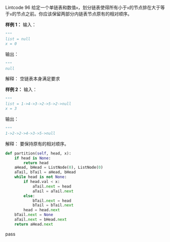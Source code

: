Lintcode 96
给定一个单链表和数值`x`，划分链表使得所有小于`x`的节点排在大于等于`x`的节点之前。你应该保留两部分内链表节点原有的相对顺序。

**样例 1：**
输入：
```python
"""
list = null
x = 0
```
输出：
```python
"""
null
```
解释：
空链表本身满足要求

**样例 2：**
输入：
```python
"""
list = 1->4->3->2->5->2->null
x = 3
```
输出：
```python
"""
1->2->2->4->3->5->null
```
解释：
要保持原有的相对顺序。


```python
def partition(self, head, x):
	if head is None:
		return head
	aHead, bHead = ListNode(0), ListNode(0)
	aTail, bTail = aHead, bHead
	while head is not None:
		if head.val < x:
			aTail.next = head
			aTail = aTail.next
		else:
			bTail.next = head
			bTail = bTail.next
		head = head.next
	bTail.next = None
	aTail.next = bHead.next
	return aHead.next
```
pass